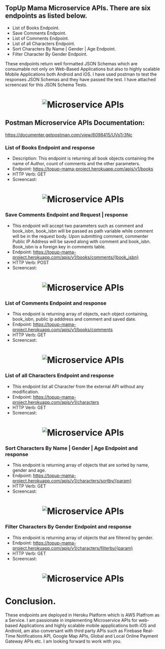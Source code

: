 ## TopUp Mama Microservice APIs. There are six endpoints as listed below.

-   List of Books Endpoint.
-   Save Comments Endpoint.
-   List of Comments Endpoint.
-   List of all Characters Endpoint.
-   Sort Characters By Name | Gender | Age Endpoint.
-   Filter Character By Gender Endpoint.

These endpoints return well formatted JSON Schemas which are consumable not only on Web-Based Applications but also to highly scalable Mobile Applications both Android and iOS. I have used postman to test the responses JSON Schemas and they have passed the test. I have attached screencast for this JSON Schema Tests.

<h1 align="center">
<img alt="Microservice APIs" title="JSON Schema Tests screencast" src="https://topup-mama-files.s3.ap-south-1.amazonaws.com/screencastAPIs.PNG"  /><br>
</h1>

## Postman Microservice APIs Documentation:

https://documenter.getpostman.com/view/6098415/UVsTr3Nc

### List of Books Endpoint and response

-   Description: This endpoint is returning all book objects containing the name of Author, count of comments and the other parameters.
-   Endpoint: https://topup-mama-project.herokuapp.com/apis/v1/books
-   HTTP Verb: GET
-   Screencast:
<h1 align="center">
<img alt="Microservice APIs" title="" src="https://topup-mama-files.s3.ap-south-1.amazonaws.com/screencastAPIs.PNG"  /><br>
</h1>

### Save Comments Endpoint and Request | response

-   This endpoint will accept two parameters such as comment and book_isbn, book_isbn will be passed as path variable while comment will be in the request body. Upon submitting comment, commenter Public IP Address will be saved along with comment and book_isbn. Book_isbn is a foreign key in comments table.
-   Endpoint: https://topup-mama-project.herokuapp.com/apis/v1/books/comments/{book_isbn}
-   HTTP Verb: POST
-   Screencast:
<h1 align="center">
<img alt="Microservice APIs" title="" src="https://topup-mama-files.s3.ap-south-1.amazonaws.com/save+comment+API.PNG"  /><br>
</h1>

### List of Comments Endpoint and response

-   This endpoint is returning array of objects, each object containing, book_isbn, public ip adddress and comment and saved date.
-   Endpoint: https://topup-mama-project.herokuapp.com/apis/v1/books/comments
-   HTTP Verb: GET
-   Screencast:
<h1 align="center">
<img alt="Microservice APIs" title="" src="https://topup-mama-files.s3.ap-south-1.amazonaws.com/1+list+of+comments.PNG"  /><br>
</h1>

### List of all Characters Endpoint and response

-   This endpoint list all Character from the external API without any modification.
-   Endpoint: https://topup-mama-project.herokuapp.com/apis/v1/characters
-   HTTP Verb: GET
-   Screencast:
<h1 align="center">
<img alt="Microservice APIs" title="" src="https://topup-mama-files.s3.ap-south-1.amazonaws.com/1+List+of+character.PNG"  /><br>
</h1>

### Sort Characters By Name | Gender | Age Endpoint and response

-   This endpoint is returning array of objects that are sorted by name, gender and age.
-   Endpoint: https://topup-mama-project.herokuapp.com/apis/v1/characters/sortby/{param}
-   HTTP Verb: GET
-   Screencast:
<h1 align="center">
<img alt="Microservice APIs" title="" src="https://topup-mama-files.s3.ap-south-1.amazonaws.com/1+Sort+Character.PNG"  /><br>
</h1>

### Filter Characters By Gender Endpoint and response

-   This endpoint is returning array of objects that are filtered by gender.
-   Endpoint: https://topup-mama-project.herokuapp.com/apis/v1/characters/filterby/{param}
-   HTTP Verb: GET
-   Screencast:
<h1 align="center">
<img alt="Microservice APIs" title="" src="https://topup-mama-files.s3.ap-south-1.amazonaws.com/1+Filter+Characters.PNG"  /><br>
</h1>

# Conclusion.

These endpoints are deployed in Heroku Platform which is AWS Platfrom as a Service. I am passionate in implementing Microservice APIs for web-based Applications and highly scalable mobile appplications both iOS and Android, am also conversant with third party APIs such as Firebase Real-Time Notifications API, Google Map APIs, Global and Local Online Payment Gateway APIs etc. I am looking forward to work with you.
